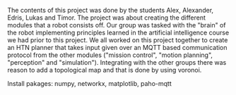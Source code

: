 The contents of this project was done by the students Alex, Alexander, Edris, Lukas and Timor. The project was about creating the different modules that a robot consists off. Our group was tasked with the "brain" of the robot implementing principles learned in the artificial intelligence course we had prior to this project. We all worked on this project together to create an HTN planner that takes input given over an MQTT based communication protocol from the other modules ("mission control", "motion planning", "perception" and "simulation"). Integrating with the other groups there was reason to add a topological map and that is done by using voronoi. 

Install pakages: numpy, networkx, matplotlib, paho-mqtt
